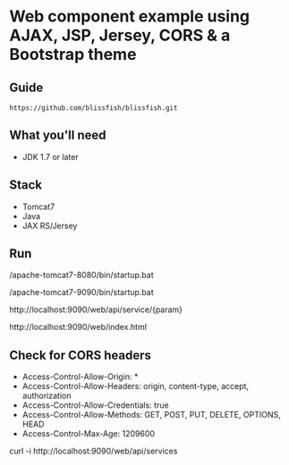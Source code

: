 # Web component example using AJAX, JSP, Jersey, CORS & a Bootstrap theme

## Guide
	https://github.com/blissfish/blissfish.git 

## What you'll need
- JDK 1.7 or later

## Stack
- Tomcat7
- Java
- JAX RS/Jersey

## Run
/apache-tomcat7-8080/bin/startup.bat

/apache-tomcat7-9090/bin/startup.bat

http://localhost:9090/web/api/service/{param}

http://localhost:9090/web/index.html

## Check for CORS headers
- Access-Control-Allow-Origin: *
- Access-Control-Allow-Headers: origin, content-type, accept, authorization
- Access-Control-Allow-Credentials: true
- Access-Control-Allow-Methods: GET, POST, PUT, DELETE, OPTIONS, HEAD
- Access-Control-Max-Age: 1209600

curl -i http://localhost:9090/web/api/services 
